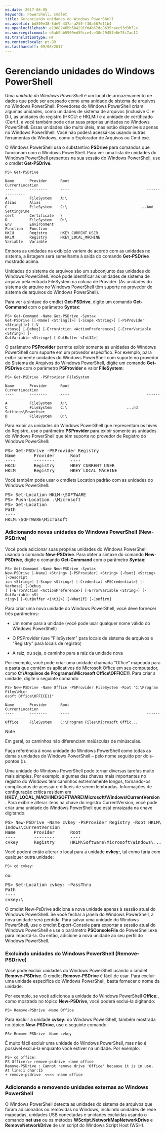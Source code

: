 ```yaml
---
ms.date: 2017-06-05
keywords: PowerShell, cmdlet
title: Gerenciando unidades do Windows PowerShell
ms.assetid: bd809e38-8de9-437a-a250-f30a667d11b4
ms.openlocfilehash: e2908246bb584291f04b67dc8635caec93d3b72e
ms.sourcegitcommit: d6ab9ab5909ed59cce4ce30e29457e0e75c7ac12
ms.translationtype: HT
ms.contentlocale: pt-BR
ms.lasthandoff: 09/08/2017
---
```

# <a name="managing-windows-powershell-drives"></a>Gerenciando unidades do Windows PowerShell
Uma *unidade do Windows PowerShell* é um local de armazenamento de dados que pode ser acessado como uma unidade de sistema de arquivos no Windows PowerShell. Provedores do Windows PowerShell criam algumas unidades, como unidades de sistema de arquivos (inclusive C: e D:), as unidades do registro (HKCU: e HKLM:) e a unidade de certificado (Cert:), e você também pode criar suas próprias unidades no Windows PowerShell. Essas unidades são muito úteis, mas estão disponíveis apenas no Windows PowerShell. Você não poderá acessá-las usando outras ferramentas do Windows, como o Explorador de Arquivos ou Cmd.exe.

O Windows PowerShell usa o substantivo **PSDrive** para comandos que funcionam com o Windows PowerShell. Para ver uma lista de unidades do Windows PowerShell presentes na sua sessão do Windows PowerShell, use o cmdlet **Get-PSDrive**.

```
PS> Get-PSDrive

Name       Provider      Root                                   CurrentLocation
----       --------      ----                                   ---------------
A          FileSystem    A:\
Alias      Alias
C          FileSystem    C:\                                 ...And Settings\me
cert       Certificate   \
D          FileSystem    D:\
Env        Environment
Function   Function
HKCU       Registry      HKEY_CURRENT_USER
HKLM       Registry      HKEY_LOCAL_MACHINE
Variable   Variable
```

Embora as unidades na exibição variem de acordo com as unidades no sistema, a listagem será semelhante à saída do comando **Get-PSDrive** mostrado acima.

Unidades do sistema de arquivos são um subconjunto das unidades do Windows PowerShell. Você pode identificar as unidades de sistema de arquivo pela entrada FileSystem na coluna de Provider. (As unidades do sistema de arquivo no Windows PowerShell têm suporte no provedor do sistema de arquivos do Windows PowerShell).

Para ver a sintaxe do cmdlet **Get-PSDrive**, digite um comando **Get-Command** com o parâmetro **Syntax**:

```
PS> Get-Command -Name Get-PSDrive -Syntax
Get-PSDrive [[-Name] <String[]>] [-Scope <String>] [-PSProvider <String[]>] [-V
erbose] [-Debug] [-ErrorAction <ActionPreference>] [-ErrorVariable <String>] [-
OutVariable <String>] [-OutBuffer <Int32>]
```

O parâmetro **PSProvider** permite exibir somente as unidades do Windows PowerShell com suporte em um provedor específico. Por exemplo, para exibir somente unidades do Windows PowerShell com suporte no provedor do Sistema de Arquivos do Windows PowerShell, digite um comando **Get-PSDrive** com o parâmetro **PSProvider** e valor **FileSystem**:

```
PS> Get-PSDrive -PSProvider FileSystem

Name       Provider      Root                                   CurrentLocation
----       --------      ----                                   ---------------
A          FileSystem    A:\
C          FileSystem    C:\                           ...nd Settings\PowerUser
D          FileSystem    D:\
```

Para exibir as unidades do Windows PowerShell que representam os hives do Registro, use o parâmetro **PSProvider** para exibir somente as unidades do Windows PowerShell que têm suporte no provedor de Registro do Windows PowerShell:

<pre>PS> Get-PSDrive -PSProvider Registry
Name       Provider      Root                                   CurrentLocation
----       --------      ----                                   ---------------
HKCU       Registry      HKEY_CURRENT_USER
HKLM       Registry      HKEY_LOCAL_MACHINE</pre>

Você também pode usar o cmdlets Location padrão com as unidades do Windows PowerShell:

<pre>PS> Set-Location HKLM:\SOFTWARE
PS> Push-Location .\Microsoft
PS> Get-Location
Path
----
HKLM:\SOFTWARE\Microsoft</pre>

### <a name="adding-new-windows-powershell-drives-new-psdrive"></a>Adicionando novas unidades do Windows PowerShell (New-PSDrive)
Você pode adicionar suas próprias unidades do Windows PowerShell usando o comando **New-PSDrive**. Para obter a sintaxe do comando **New-PSDrive**, digite o comando **Get-Command** com o parâmetro **Syntax**:

```
PS> Get-Command -Name New-PSDrive -Syntax
New-PSDrive [-Name] <String> [-PSProvider] <String> [-Root] <String> [-Descript
ion <String>] [-Scope <String>] [-Credential <PSCredential>] [-Verbose] [-Debug
] [-ErrorAction <ActionPreference>] [-ErrorVariable <String>] [-OutVariable <St
ring>] [-OutBuffer <Int32>] [-WhatIf] [-Confirm]
```

Para criar uma nova unidade do Windows PowerShell, você deve fornecer três parâmetros:

- Um nome para a unidade (você pode usar qualquer nome válido do Windows PowerShell)

- O PSProvider (use "FileSystem" para locais de sistema de arquivos e "Registry" para locais de registro)

- A raiz, ou seja, o caminho para a raiz da unidade nova

Por exemplo, você pode criar uma unidade chamada “Office” mapeada para a pasta que contém os aplicativos do Microsoft Office em seu computador, como **C:\\Arquivos de Programas\\Microsoft Office\\OFFICE11**. Para criar a unidade, digite o seguinte comando:

```
PS> New-PSDrive -Name Office -PSProvider FileSystem -Root "C:\Program Files\Micr
osoft Office\OFFICE11"

Name       Provider      Root                                   CurrentLocation
----       --------      ----                                   ---------------
Office     FileSystem    C:\Program Files\Microsoft Offic...
```

> [!NOTE]
> Em geral, os caminhos não diferenciam maiúsculas de minúsculas.

Faça referência à nova unidade do Windows PowerShell como todas as demais unidades do Windows PowerShell – pelo nome seguido por dois-pontos (**:**).

Uma unidade do Windows PowerShell pode tornar diversas tarefas muito mais simples. Por exemplo, algumas das chaves mais importantes no registro do Windows têm caminhos extremamente longos, tornando-os complicados de acessar e difíceis de serem lembradas. Informações de configuração crítica residem em **HKEY_LOCAL_MACHINE\\SOFTWARE\\Microsoft\\Windows\\CurrentVersion**. Para exibir e alterar itens na chave do registro CurrentVersion, você pode criar uma unidade do Windows PowerShell que está enraizada na chave digitando:

<pre>PS> New-PSDrive -Name cvkey -PSProvider Registry -Root HKLM\Software\Microsoft\W
indows\CurrentVersion
Name       Provider      Root                                   CurrentLocation
----       --------      ----                                   ---------------
cvkey      Registry      HKLM\Software\Microsoft\Windows\...</pre>

Você poderá então alterar o local para a unidade **cvkey:**, tal como faria com qualquer outra unidade:

`PS> cd cvkey:`

ou:

<pre>PS> Set-Location cvkey: -PassThru
Path
----
cvkey:\</pre>

O cmdlet New-PsDrive adiciona a nova unidade apenas à sessão atual do Windows PowerShell. Se você fechar a janela do Windows PowerShell, a nova unidade será perdida. Para salvar uma unidade do Windows PowerShell, use o cmdlet Export-Console para exportar a sessão atual do Windows PowerShell e use o parâmetro **PSConsoleFile** do PowerShell.exe para importá-la. Ou então, adicione a nova unidade ao seu perfil do Windows PowerShell.

### <a name="deleting-windows-powershell-drives-remove-psdrive"></a>Excluindo unidades do Windows PowerShell (Remove-PSDrive)
Você pode excluir unidades do Windows PowerShell usando o cmdlet **Remove-PSDrive**. O cmdlet **Remove-PSDrive** é fácil de usar. Para excluir uma unidade específica do Windows PowerShell, basta fornecer o nome da unidade.

Por exemplo, se você adicionou a unidade do Windows PowerShell **Office:**, como mostrado no tópico **New-PSDrive**, você poderá excluí-la digitando:

```
PS> Remove-PSDrive -Name Office
```

Para excluir a unidade **cvkey:** do Windows PowerShell, também mostrada no tópico **New-PSDrive**, use o seguinte comando:

```
PS> Remove-PSDrive -Name cvkey
```

É muito fácil excluir uma unidade do Windows PowerShell, mas não é possível excluí-la enquanto você estiver na unidade. Por exemplo:

```
PS> cd office:
PS Office:\> remove-psdrive -name office
Remove-PSDrive : Cannot remove drive 'Office' because it is in use.
At line:1 char:15
+ remove-psdrive  <<<< -name office
```

### <a name="adding-and-removing-drives-outside-windows-powershell"></a>Adicionando e removendo unidades externas ao Windows PowerShell
O Windows PowerShell detecta as unidades do sistema de arquivos que foram adicionados ou removidas no Windows, incluindo unidades de rede mapeadas, unidades USB conectadas e unidades excluídas usando o comando **net use** ou os métodos **WScript.NetworkMapNetworkDrive** e **RemoveNetworkDrive** de um script do Windows Script Host (WSH).


